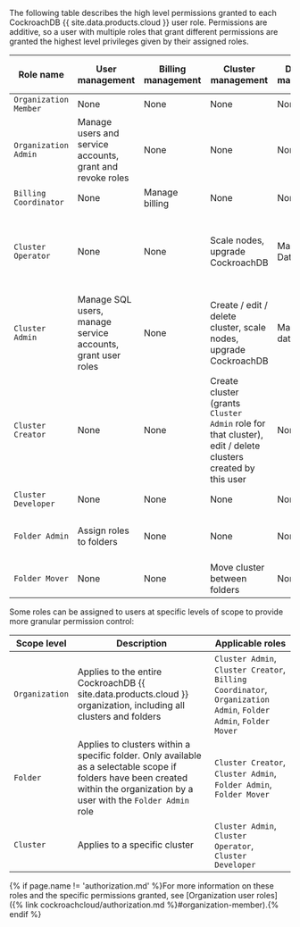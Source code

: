 The following table describes the high level permissions granted to each CockroachDB {{ site.data.products.cloud }} user role. Permissions are additive, so a user with multiple roles that grant different permissions are granted the highest level privileges given by their assigned roles.

| **Role name** | **User management** | **Billing management** | **Cluster management** | **Database management** | **Monitoring & observability** | **Security & access** | **Backup & restore** | **Folder management** | **Other permissions** |
|---|---|---|---|---|---|---|---|---|---|
| `Organization Member` | None | None | None | None | None | None | None | None | None |
| `Organization Admin` | Manage users and service accounts, grant and revoke roles | None | None | None | None | None | None | None | Manage email alerts (maintenance/issues) |
| `Billing Coordinator` | None | Manage billing | None | None | None | None | None | None | None |
| `Cluster Operator` | None | None | Scale nodes, upgrade CockroachDB | Manage Databases | View metrics / insights / logs / jobs | Manage network auth, configure SQL SSO, view PCI status | View / restore backups | None | Access DB console, configure maintenance windows, send test alerts |
| `Cluster Admin` | Manage SQL users, manage service accounts, grant user roles | None | Create / edit / delete cluster, scale nodes, upgrade CockroachDB | Manage databases | View metrics / insights | Manage network auth, configure SQL SSO, view PCI status | View / restore backups | None, unless role is granted with organization scope | Access DB console, configure maintenance windows |
| `Cluster Creator` | None | None | Create cluster (grants `Cluster Admin` role for that cluster), edit / delete clusters created by this user | None | None | None, unless role is granted with organization scope | None | None, unless role is granted with organization scope | None |
| `Cluster Developer` | None | None | None | None | None | None | None | None | Access DB console, view cluster details |
| `Folder Admin` | Assign roles to folders | None | None | None | None | None | None | Create / delete / manage folders | None |
| `Folder Mover` | None | None | Move cluster between folders | None | None | None | None | None | None |

Some roles can be assigned to users at specific levels of scope to provide more granular permission control:

| **Scope level** | **Description** | **Applicable roles** |
|---|---|---|
| `Organization` | Applies to the entire CockroachDB {{ site.data.products.cloud }} organization, including all clusters and folders | `Cluster Admin`, `Cluster Creator`, `Billing Coordinator`, `Organization Admin`, `Folder Admin`, `Folder Mover` |
| `Folder` | Applies to clusters within a specific folder. Only available as a selectable scope if folders have been created within the organization by a user with the `Folder Admin` role | `Cluster Creator`, `Cluster Admin`, `Folder Admin`, `Folder Mover` |
| `Cluster` | Applies to a specific cluster | `Cluster Admin`, `Cluster Operator`, `Cluster Developer` |

{% if page.name != 'authorization.md' %}For more information on these roles and the specific permissions granted, see [Organization user roles]({% link cockroachcloud/authorization.md %}#organization-member).{% endif %}